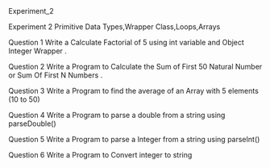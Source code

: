 <!DOCTYPE html>
<html lang="en">
<head>
</head>
<body>
    <h>Experiment_2</h>
    <p>Experiment 2 Primitive Data Types,Wrapper Class,Loops,Arrays</p>
    <p>Question 1 Write a Calculate Factorial of 5 using int variable and Object Integer Wrapper . </p>
    <p>Question 2 Write a Program to Calculate the Sum of First 50 Natural Number or Sum Of First N Numbers . </p>
    <p>Question 3 Write a Program to find the average of an Array with 5 elements (10 to 50)</p>
    <p>Question 4 Write a Program to parse a double from a string using parseDouble()</p>
    <p>Question 5 Write a Program to parse a Integer from a string using parseInt()</p>
    <p>Question 6 Write a Program to Convert integer to string </p>
</body>
</html>
